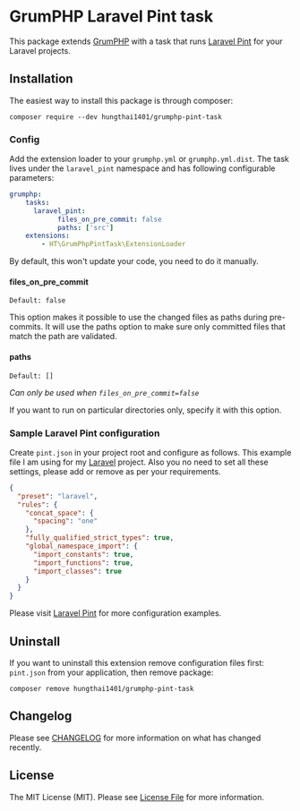# GrumPHP Laravel Pint task

This package extends [GrumPHP](https://github.com/phpro/grumphp)
with a task that runs [Laravel Pint](https://github.com/laravel/pint) for
your Laravel projects.

## Installation

The easiest way to install this package is through composer:

```
composer require --dev hungthai1401/grumphp-pint-task
```

### Config

Add the extension loader to your `grumphp.yml` or `grumphp.yml.dist`.
The task lives under the `laravel_pint` namespace and has following
configurable parameters:

````yml
grumphp:
    tasks:
      laravel_pint:
            files_on_pre_commit: false
            paths: ['src']
    extensions:
        - HT\GrumPhpPintTask\ExtensionLoader
````

By default, this won't update your code, you need to do it manually.

#### files_on_pre_commit

`Default: false`

This option makes it possible to use the changed files as paths during pre-commits. It will use the paths option to make sure only committed files that match the path are validated.

#### paths

`Default: []`

*Can only be used when `files_on_pre_commit=false`*

If you want to run on particular directories only, specify it with this option.

### Sample Laravel Pint configuration

Create `pint.json` in your project root and configure as follows. This example file I am using for my [Laravel](https://laravel.com/) project. Also you no need to set all these settings, please add or remove as per your requirements.

```json
{
  "preset": "laravel",
  "rules": {
    "concat_space": {
      "spacing": "one"
    },
    "fully_qualified_strict_types": true,
    "global_namespace_import": {
      "import_constants": true,
      "import_functions": true,
      "import_classes": true
    }
  }
}
```

Please visit [Laravel Pint](https://laravel.com/docs/9.x/pint) for more configuration examples.

## Uninstall

If you want to uninstall this extension remove configuration files first: `pint.json` from your application, then remove package:

```
composer remove hungthai1401/grumphp-pint-task
```

## Changelog

Please see [CHANGELOG](CHANGELOG.md) for more information on what has changed recently.

## License

The MIT License (MIT). Please see [License File](LICENSE.md) for more information.
